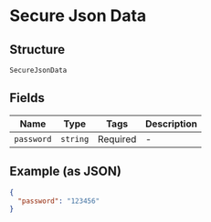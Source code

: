 
# Secure Json Data

## Structure

`SecureJsonData`

## Fields

| Name | Type | Tags | Description |
|  --- | --- | --- | --- |
| `password` | `string` | Required | - |

## Example (as JSON)

```json
{
  "password": "123456"
}
```

